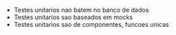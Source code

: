 - Testes unitarios nao batem no banco de dados
- Testes unitarios sao baseados em mocks
- Testes unitarios sao de componentes, funcoes unicas
